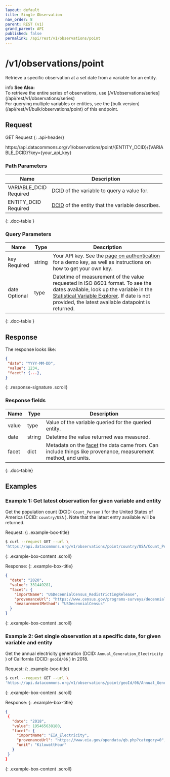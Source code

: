 ```yaml
---
layout: default
title: Single Observation
nav_order: 8
parent: REST (v1)
grand_parent: API
published: false
permalink: /api/rest/v1/observations/point
---
```


# /v1/observations/point

Retrieve a specific observation at a set date from a variable for an entity.

<div markdown="span" class="alert alert-warning" role="alert">
   <span class="material-icons md-16">info </span><b>See Also:</b><br />
   To retrieve the entire series of observations, use [/v1/observations/series](/api/rest/v1/observations/series)<br />
   For querying multiple variables or entities, see the [bulk version](/api/rest/v1/bulk/observations/point) of this endpoint.
</div>

## Request
GET Request
{: .api-header}

<div class="api-signature">
https://api.datacommons.org/v1/observations/point/{ENTITY_DCID}/{VARIABLE_DCID}?key={your_api_key}
</div>

<script src="/assets/js/syntax_highlighting.js"></script>


### Path Parameters

| Name                                                       | Description                                     |
| ---------------------------------------------------------- | ----------------------------------------------- |
| VARIABLE_DCID <br /> <required-tag>Required</required-tag> | [DCID](/glossary.html#dcid) of the variable to query a value for.      |
| ENTITY_DCID <br /> <required-tag>Required</required-tag>   | [DCID](/glossary.html#dcid) of the entity that the variable describes. |
{: .doc-table }

### Query Parameters

| Name                                              | Type | Description                                                                                                                                                                                                                                                             |
| ------------------------------------------------- | ---- | ----------------------------------------------------------------------------------------------------------------------------------------------------------------------------------------------------------------------------------------------------------------------- |
| key <br /> <required-tag>Required</required-tag>   | string | Your API key. See the [page on authentication](/api/rest/v1/getting_started#authentication) for a demo key, as well as instructions on how to get your own key. |
| date <br /> <optional-tag>Optional</optional-tag> | type | Datetime of measurement of the value requested in ISO 8601 format. To see the dates available, look up the variable in the [Statistical Variable Explorer](https://datacommons.org/tools/statvar). If date is not provided, the latest available datapoint is returned. |
{: .doc-table }

## Response

The response looks like:

```json
{
 "date": "YYYY-MM-DD",
 "value": 1234,
 "facet": {...},
}
```
{: .response-signature .scroll}

### Response fields

| Name  | Type   | Description                                                                                                                                        |
| ----- | ------ | -------------------------------------------------------------------------------------------------------------------------------------------------- |
| value | type   | Value of the variable queried for the queried entity.                                                                                              |
| date  | string | Datetime the value returned was measured.                                                                                                          |
| facet | dict   | Metadata on the [facet](/glossary.html#facet) the data came from. Can include things like provenance, measurement method, and units. |
{: .doc-table}

## Examples

### Example 1: Get latest observation for given variable and entity

Get the population count (DCID: `Count_Person` ) for the United States of America (DCID: `country/USA` ). Note that the latest entry available will be returned.

Request:
{: .example-box-title}

```bash
$ curl --request GET --url \
'https://api.datacommons.org/v1/observations/point/country/USA/Count_Person?key=AIzaSyCTI4Xz-UW_G2Q2RfknhcfdAnTHq5X5XuI'
```
{: .example-box-content .scroll}

Response:
{: .example-box-title}

```json
{
  "date": "2020",
  "value": 331449281,
  "facet": {
    "importName": "USDecennialCensus_RedistrictingRelease",
    "provenanceUrl": "https://www.census.gov/programs-surveys/decennial-census/about/rdo/summary-files.html",
    "measurementMethod": "USDecennialCensus"
  }
}
```
{: .example-box-content .scroll}

### Example 2: Get single observation at a **specific date**, for given variable and entity

Get the annual electricity generation (DCID: `Annual_Generation_Electricity` ) of California (DCID: `geoId/06` ) in 2018.

Request:
{: .example-box-title}

```bash
$ curl --request GET --url \
'https://api.datacommons.org/v1/observations/point/geoId/06/Annual_Generation_Electricity?date=2018&key=AIzaSyCTI4Xz-UW_G2Q2RfknhcfdAnTHq5X5XuI'
```
{: .example-box-content .scroll}

Response:
{: .example-box-title}

```json
{
 {
   "date": "2018",
   "value": 195465638180,
   "facet": {
     "importName": "EIA_Electricity",
     "provenanceUrl": "https://www.eia.gov/opendata/qb.php?category=0",
     "unit": "KilowattHour"
   }
 }
}
```
{: .example-box-content .scroll}
